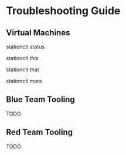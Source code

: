 # Troubleshooting Guide


## Virtual Machines

stationctl status

stationctl this

stationctl that

stationctl more


## Blue Team Tooling

TODO


## Red Team Tooling

TODO